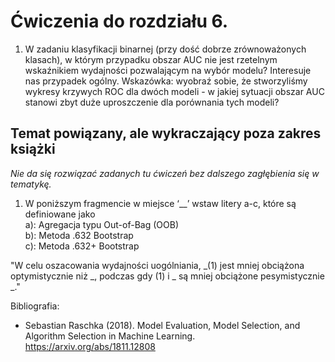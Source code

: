 # Ćwiczenia do rozdziału 6.

1. W zadaniu klasyfikacji binarnej (przy dość dobrze zrównoważonych klasach), w którym przypadku obszar AUC nie jest rzetelnym wskaźnikiem wydajności pozwalającym na wybór modelu? Interesuje nas przypadek ogólny. Wskazówka: wyobraź sobie, że stworzyliśmy wykresy krzywych ROC dla dwóch modeli - w jakiej sytuacji obszar AUC stanowi zbyt duże uproszczenie dla porównania tych modeli?


## Temat powiązany, ale wykraczający poza zakres książki

*Nie da się rozwiązać zadanych tu ćwiczeń bez dalszego zagłębienia się w tematykę.*

1. W poniższym fragmencie w miejsce ‘__’ wstaw litery a-c, które są definiowane jako  
a): Agregacja typu Out-of-Bag (OOB)  
b): Metoda .632 Bootstrap   
c): Metoda .632+ Bootstrap  

"W celu oszacowania wydajności uogólniania, _(1) jest mniej obciążona optymistycznie niż _, podczas gdy (1) i _ są mniej obciążone pesymistycznie _."

Bibliografia: 

- Sebastian Raschka (2018). Model Evaluation, Model Selection, and Algorithm Selection in Machine Learning.  
https://arxiv.org/abs/1811.12808

